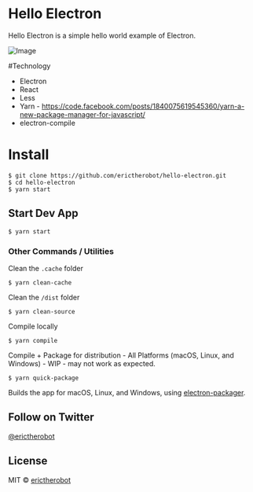 # Hello Electron
Hello Electron is a simple hello world example of Electron.

![Image](https://dl.dropboxusercontent.com/s/huxc71ajiw8ij4s/Screenshot%202016-10-13%2009.54.17.png?dl=0?raw=true)

#Technology
- Electron
- React
- Less
- Yarn - https://code.facebook.com/posts/1840075619545360/yarn-a-new-package-manager-for-javascript/
- electron-compile

# Install

```
$ git clone https://github.com/erictherobot/hello-electron.git
$ cd hello-electron
$ yarn start
```

## Start Dev App

```
$ yarn start
```

### Other Commands / Utilities

Clean the `.cache` folder

```
$ yarn clean-cache
```

Clean the `/dist` folder

```
$ yarn clean-source
```

Compile locally

```
$ yarn compile
```

Compile + Package for distribution - All Platforms (macOS, Linux, and Windows) - WIP - may not work as expected.

```
$ yarn quick-package
```

Builds the app for macOS, Linux, and Windows, using [electron-packager](https://github.com/electron-userland/electron-packager).

## Follow on Twitter

[@erictherobot](https://twitter.com/erictherobot)

## License

MIT © [erictherobot](http://erictherobot.com)
